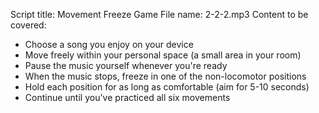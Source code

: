 Script title: Movement Freeze Game
File name: 2-2-2.mp3
Content to be covered:
- Choose a song you enjoy on your device
- Move freely within your personal space (a small area in your room)
- Pause the music yourself whenever you're ready
- When the music stops, freeze in one of the non-locomotor positions
- Hold each position for as long as comfortable (aim for 5-10 seconds)
- Continue until you've practiced all six movements